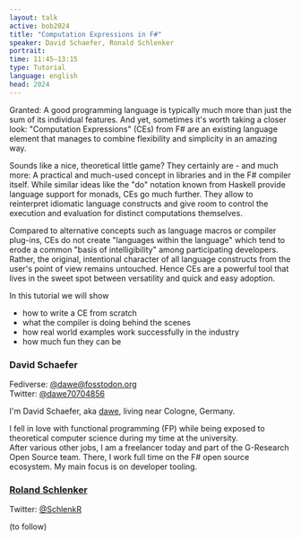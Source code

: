 ```yaml
---
layout: talk
active: bob2024
title: "Computation Expressions in F#"
speaker: David Schaefer, Ronald Schlenker
portrait: 
time: 11:45–13:15
type: Tutorial
language: english
head: 2024
---
```


Granted: A good programming language is typically much more than just
the sum of its individual features. And yet, sometimes it's worth
taking a closer look: "Computation Expressions" (CEs) from F# are an
existing language element that manages to combine flexibility and
simplicity in an amazing way.

Sounds like a nice, theoretical little game? They certainly are - and
much more: A practical and much-used concept in libraries and in the
F# compiler itself. While similar ideas like the "do" notation known
from Haskell provide language support for monads, CEs go much further.
They allow to reinterpret idiomatic language constructs and give room
to control the execution and evaluation for distinct computations
themselves.

Compared to alternative concepts such as language macros or compiler
plug-ins, CEs do not create "languages within the language" which tend
to erode a common "basis of intelligibility" among participating
developers. Rather, the original, intentional character of all
language constructs from the user's point of view remains untouched.
Hence CEs are a powerful tool that lives in the sweet spot between
versatility and quick and easy adoption.

In this tutorial we will show
- how to write a CE from scratch
- what the compiler is doing behind the scenes
- how real world examples work successfully in the industry
- how much fun they can be

### David Schaefer

Fediverse: [@dawe@fosstodon.org](https://fostodon.org/@dawe)<br/>
Twitter: [@dawe70704856]( https://twitter.com/dawe70704856)

I'm David Schaefer, aka [dawe](https://github.com/dawedawe), living near Cologne, Germany.

I fell in love with functional programming (FP) while being exposed to
theoretical computer science during my time at the university.<br/>
After various other jobs, I am a freelancer today and part of the
G-Research Open Source team. There, I work full time on the F# open
source ecosystem. My main focus is on developer tooling.

### [Roland Schlenker](https://github.com/RonaldSchlenker)

Twitter: [@SchlenkR](https://twitter.com/SchlenkR)

(to follow)
